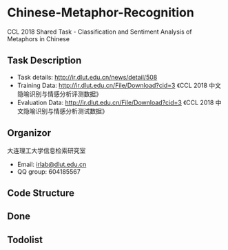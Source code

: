 # Chinese-Metaphor-Recognition
CCL 2018 Shared Task - Classification and Sentiment Analysis of Metaphors in Chinese

## Task Description
* Task details: http://ir.dlut.edu.cn/news/detail/508
* Training Data: http://ir.dlut.edu.cn/File/Download?cid=3 《CCL 2018 中文隐喻识别与情感分析评测数据》
* Evaluation Data: http://ir.dlut.edu.cn/File/Download?cid=3 《CCL 2018 中文隐喻识别与情感分析测试数据》

## Organizor
大连理工大学信息检索研究室
* Email: irlab@dlut.edu.cn
* QQ group: 604185567

## Code Structure

## Done

## Todolist
